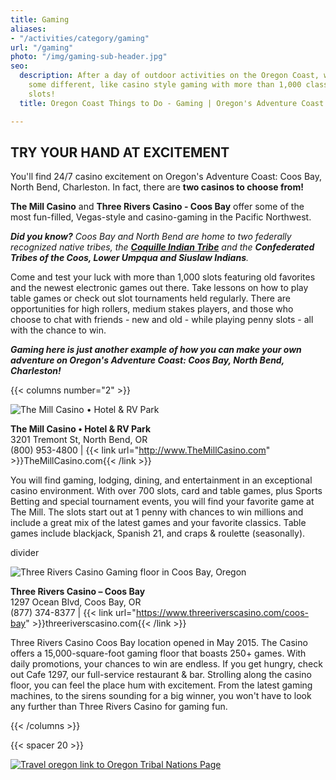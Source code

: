 ```yaml
---
title: Gaming
aliases:
- "/activities/category/gaming"
url: "/gaming"
photo: "/img/gaming-sub-header.jpg"
seo:
  description: After a day of outdoor activities on the Oregon Coast, why not try
    some different, like casino style gaming with more than 1,000 classic and new
    slots!
  title: Oregon Coast Things to Do - Gaming | Oregon's Adventure Coast

---
```

## TRY YOUR HAND AT EXCITEMENT

You'll find 24/7 casino excitement on Oregon's Adventure Coast: Coos Bay, North Bend, Charleston. In fact, there are **two casinos to choose from!**

**The Mill Casino** and **Three Rivers Casino - Coos Bay** offer some of the most fun-filled, Vegas-style and casino-gaming in the Pacific Northwest.

**_Did you know?_** _Coos Bay and North Bend are home to two federally recognized native tribes, the_ [**_Coquille Indian Tribe_**](/tribal-heritage-coquilles/) _and the **Confederated Tribes of the Coos, Lower Umpqua and Siuslaw Indians**._

Come and test your luck with more than 1,000 slots featuring old favorites and the newest electronic games out there. Take lessons on how to play table games or check out slot tournaments held regularly. There are opportunities for high rollers, medium stakes players, and those who choose to chat with friends - new and old - while playing penny slots - all with the chance to win.

**_Gaming here is just another example of how you can make your own adventure on Oregon's Adventure Coast: Coos Bay, North Bend, Charleston!_**

{{< columns number="2" >}}

![The Mill Casino • Hotel & RV Park](/img/slots_foursome.jpg)

**The Mill Casino • Hotel & RV Park**  
3201 Tremont St, North Bend, OR  
(800) 953-4800 | {{< link url="http://www.TheMillCasino.com" >}}TheMillCasino.com{{< /link >}}

You will find gaming, lodging, dining, and entertainment in an exceptional casino environment. With over 700 slots, card and table games, plus Sports Betting and special tournament events, you will find your favorite game at The Mill. The slots start out at 1 penny with chances to win millions and include a great mix of the latest games and your favorite classics. Table games include blackjack, Spanish 21, and craps & roulette (seasonally).

divider

![Three Rivers Casino Gaming floor in Coos Bay, Oregon](/img/three-rivers-casino-column-header.jpg)

**Three Rivers Casino – Coos Bay**  
1297 Ocean Blvd, Coos Bay, OR  
(877) 374-8377 | {{< link url="https://www.threeriverscasino.com/coos-bay" >}}threeriverscasino.com{{< /link >}}

Three Rivers Casino Coos Bay location opened in May 2015. The Casino offers a 15,000-square-foot gaming floor that boasts 250+ games. With daily promotions, your chances to win are endless. If you get hungry, check out Cafe 1297, our full-service restaurant & bar. Strolling along the casino floor, you can feel the place hum with excitement. From the latest gaming machines, to the sirens sounding for a big winner, you won't have to look any further than Three Rivers Casino for gaming fun.

{{< /columns >}}

{{< spacer 20 >}}

[![Travel oregon link to Oregon Tribal Nations Page](/img/traveloregon-indianbutton-695x125.jpg)](https://traveloregon.com/places-to-go/tribal-nations)